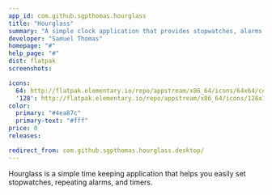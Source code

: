 ```yaml
---
app_id: com.github.sgpthomas.hourglass
title: "Hourglass"
summary: "A simple clock application that provides stopwatches, alarms, and timers"
developer: "Samuel Thomas"
homepage: "#"
help_page: "#"
dist: flatpak
screenshots:

icons:
  64: http://flatpak.elementary.io/repo/appstream/x86_64/icons/64x64/com.github.sgpthomas.hourglass.png
  '128': http://flatpak.elementary.io/repo/appstream/x86_64/icons/128x128/com.github.sgpthomas.hourglass.png
color:
  primary: "#4ea87c"
  primary-text: "#fff"
price: 0
releases:

redirect_from: com.github.sgpthomas.hourglass.desktop/
---
```


Hourglass is a simple time keeping application that helps you easily set stopwatches, repeating alarms, and timers.